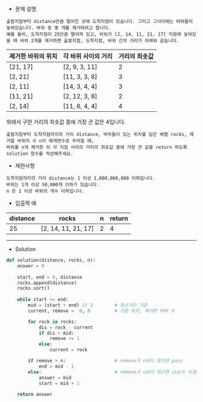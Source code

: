 - 문제 설명

```
출발지점부터 distance만큼 떨어진 곳에 도착지점이 있습니다. 그리고 그사이에는 바위들이 놓여있습니다. 바위 중 몇 개를 제거하려고 합니다.
예를 들어, 도착지점이 25만큼 떨어져 있고, 바위가 [2, 14, 11, 21, 17] 지점에 놓여있을 때 바위 2개를 제거하면 출발지점, 도착지점, 바위 간의 거리가 아래와 같습니다.
```

| 제거한 바위의 위치	| 각 바위 사이의 거리 |	거리의 최솟값 |
| --- | --- | --- |
| [21, 17] |	[2, 9, 3, 11]	| 2 |
| [2, 21] |	[11, 3, 3, 8] |	3 |
| [2, 11]	| [14, 3, 4, 4] |	3 |
| [11, 21]	| [2, 12, 3, 8]	| 2 |
| [2, 14] |	[11, 6, 4, 4]	| 4 |

위에서 구한 거리의 최솟값 중에 가장 큰 값은 4입니다.

```
출발지점부터 도착지점까지의 거리 distance, 바위들이 있는 위치를 담은 배열 rocks, 제거할 바위의 수 n이 매개변수로 주어질 때,
바위를 n개 제거한 뒤 각 지점 사이의 거리의 최솟값 중에 가장 큰 값을 return 하도록 solution 함수를 작성해주세요.
```

- 제한사항

```
도착지점까지의 거리 distance는 1 이상 1,000,000,000 이하입니다.
바위는 1개 이상 50,000개 이하가 있습니다.
n 은 1 이상 바위의 개수 이하입니다.
```

- 입출력 예

| distance |	rocks |	n |	return |
| --- | --- | --- | --- |
| 25 |	[2, 14, 11, 21, 17] | 2 |	4 |

---

- Solution

```py
def solution(distance, rocks, n):
    answer = 0
    
    start, end = 0, distance
    rocks.append(distance)              
    rocks.sort()                        
    
    while start <= end:
        mid = (start + end) // 2        # 최소거리 기준
        current, remove =  0, 0         # 기준 위치, 제거한 바위 수

        for rock in rocks:
            dis = rock - current
            if dis < mid:               
                remove += 1
            else:                       
                current = rock    

        if remove > n:                  # remove가 n보다 많으면 pass
            end = mid - 1
        else:                           # remove가 n보다 적으면 start 수정하고 answer 값 선언
            answer = mid
            start = mid + 1
    
    return answer
```
